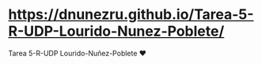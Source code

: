 # https://dnunezru.github.io/Tarea-5-R-UDP-Lourido-Nunez-Poblete/
Tarea 5-R-UDP Lourido-Nuñez-Poblete :heart:
